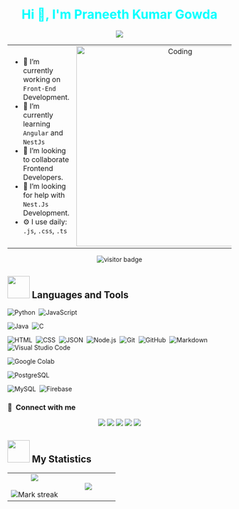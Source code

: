 <h1 align="center" style="color:cyan">Hi 👋, I'm Praneeth Kumar Gowda</h1>
<p align="center">
  <a href="https://github.com/DenverCoder1/readme-typing-svg"><img src="https://readme-typing-svg.herokuapp.com?font=monospace&color=%green&size=25&center=true&vCenter=true&width=600&height=100&lines=Passionate+Frontend+developer;++;Computer+Science+Student,;Active+Learner,;Love+to+learn+new+stuffs..<3"></a>
</p>

<table align="center">
<tr border="none">
<td width="50%" align="left">

- 🔭 I’m currently working on `Front-End ` Development.
- 🌱 I’m currently learning `Angular` and `NestJs`
- 👯 I’m looking to collaborate Frontend Developers.
- 🤔 I’m looking for help with `Nest.Js` Development.
- ⚙️ I use daily: `.js`,  `.css`, `.ts`


</td>
<td width="50%" align="center">
  <img align="center" alt="Coding" width="450" src="https://repository-images.githubusercontent.com/588181932/e36ec678-7984-4cdd-8e4c-a3932772ff8e">
</td>
</tr>
</table>


<p align="center"><img src="https://profile-counter.glitch.me/%7Bpraneethkumar189%7D/count.svg" alt="visitor badge"/></p>

## <img src="https://media.giphy.com/media/M4NykXxUE0HAcK7UJ6/giphy.gif" width="50px" height="50px"></img> Languages and Tools

![Python](https://img.shields.io/badge/-Python-05122A?style=flat&logo=python)&nbsp;
![JavaScript](https://img.shields.io/badge/-JavaScript-05122A?style=flat&logo=javascript)&nbsp;

![Java](https://img.shields.io/badge/-Java-05122A?style=flat&logo=Java&logoColor=FFA518)&nbsp;
![C](https://img.shields.io/badge/-C-05122A?style=flat&logo=C&logoColor=A8B9CC)&nbsp;


![HTML](https://img.shields.io/badge/-HTML-05122A?style=flat&logo=HTML5)&nbsp;
![CSS](https://img.shields.io/badge/-CSS-05122A?style=flat&logo=CSS3&logoColor=1572B6)&nbsp;
![JSON](https://img.shields.io/badge/-JSON-05122A?style=flat&logo=json&logoColor=000000)&nbsp;
![Node.js](https://img.shields.io/badge/-Node.js-05122A?style=flat&logo=node.js&logoColor=339933)&nbsp;
![Git](https://img.shields.io/badge/-Git-05122A?style=flat&logo=git)&nbsp;
![GitHub](https://img.shields.io/badge/-GitHub-05122A?style=flat&logo=github)&nbsp;
![Markdown](https://img.shields.io/badge/-Markdown-05122A?style=flat&logo=markdown)&nbsp;
![Visual Studio Code](https://img.shields.io/badge/-Visual%20Studio%20Code-05122A?style=flat&logo=visual-studio-code&logoColor=007ACC)&nbsp;


![Google Colab](https://img.shields.io/badge/-Google%20Colab-05122A?style=flat&logo=google-colab&logoColor=F9AB00)&nbsp;

![PostgreSQL](https://img.shields.io/badge/-PostgreSQL-05122A?style=flat&logo=postgresql&logoColor=336791)&nbsp;

![MySQL](https://img.shields.io/badge/-MySQL-05122A?style=flat&logo=mysql&logoColor=4479A1)&nbsp;
![Firebase](https://img.shields.io/badge/-Firebase-05122A?style=flat&logo=firebase&logoColor=FFCA28)&nbsp;


### :link: &nbsp;Connect with me

<p align="center">
<a href=""><img src="https://img.shields.io/badge/-Praneeth%d20Kumar.me-3423A6?style=for-the-badge&logo=Google-Chrome&logoColor=white"/></a>
<a href=""><img src="https://img.shields.io/badge/-Praneeth%20Kumar-0077B5?style=for-the-badge&logo=Linkedin&logoColor=white"/></a>
<a href=""><img src="https://img.shields.io/badge/-praneethkumar189201@gmail.com-D14836?style=for-the-badge&logo=Gmail&logoColor=white"/></a>
<a href=""><img src="https://img.shields.io/badge/-praneeth%d20kumar.me-E4405F?style=for-the-badge&logo=Instagram&logoColor=white"/></a>
<a href=""><img src="https://img.shields.io/badge/-praneethkumar189-1DA1F2?style=for-the-badge&logo=twitter&logoColor=white"/></a>
</p>



## <img src="https://media2.giphy.com/media/QssGEmpkyEOhBCb7e1/giphy.gif?cid=ecf05e47a0n3gi1bfqntqmob8g9aid1oyj2wr3ds3mg700bl&rid=giphy.gif" width="50px" height="50px"> My Statistics

<table align="center">
<tr border="none">
<td width="50%" align="center">

  <img  align="center"  src="https://github-readme-stats.vercel.app/api?username=praneethkumar189&theme=chartreuse-dark&show_icons=true&count_private=true" />
  <br></br>
  <img  title="🔥 Get streak stats for your profile at git.io/streak-stats" alt="Mark streak" src="https://github-readme-streak-stats.herokuapp.com/?user=praneethkumar189&theme=chartreuse-dark&hide_border=false" /> 
</td>
<td width="50%" align="center">

  <img  align="center"  src="https://github-readme-stats.anuraghazra1.vercel.app/api/top-langs/?username=praneethkumar189&theme=chartreuse-dark&hide_border=false&no-bg=true&no-frame=true&langs_count=10"/>

  </td>
</tr>
</table>


